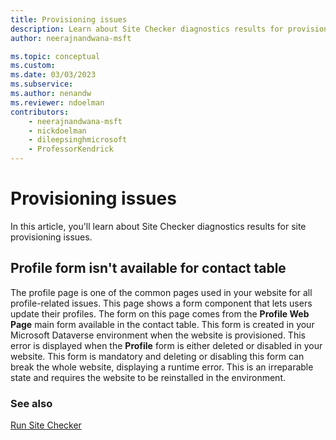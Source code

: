 ```yaml
---
title: Provisioning issues
description: Learn about Site Checker diagnostics results for provisioning issues.
author: neerajnandwana-msft

ms.topic: conceptual
ms.custom: 
ms.date: 03/03/2023
ms.subservice: 
ms.author: nenandw
ms.reviewer: ndoelman
contributors:
    - neerajnandwana-msft
    - nickdoelman
    - dileepsinghmicrosoft
    - ProfessorKendrick
---
```


# Provisioning issues

In this article, you'll learn about Site Checker diagnostics results for site provisioning issues.

## Profile form isn't available for contact table

The profile page is one of the common pages used in your website for all profile-related issues. This page shows a form component that lets users update their profiles. The form on this page comes from the **Profile Web Page** main form available in the contact table. This form is created in your Microsoft Dataverse environment when the website is provisioned. This error is displayed when the **Profile** form is either deleted or disabled in your website. This form is mandatory and deleting or disabling this form can break the whole website, displaying a runtime error. This is an irreparable state and requires the website to be reinstalled in the environment.

### See also

[Run Site Checker](site-checker.md)


